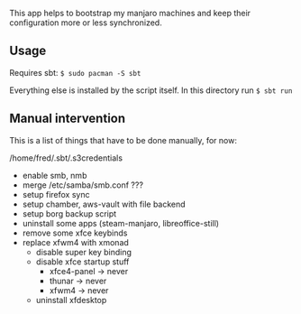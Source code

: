This app helps to bootstrap my manjaro machines and keep their
configuration more or less synchronized.

## Usage

Requires sbt:
`$ sudo pacman -S sbt`

Everything else is installed by the script itself. In this directory run `$ sbt run`

## Manual intervention

This is a list of things that have to be done manually, for now:

/home/fred/.sbt/.s3credentials

- enable smb, nmb
- merge /etc/samba/smb.conf ???
- setup firefox sync
- setup chamber, aws-vault with file backend
- setup borg backup script
- uninstall some apps (steam-manjaro, libreoffice-still)
- remove some xfce keybinds
- replace xfwm4 with  xmonad
  - disable super key binding
  - disable xfce startup stuff
    - xfce4-panel -> never
    - thunar -> never
    - xfwm4 -> never
  - uninstall xfdesktop
